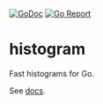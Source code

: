 [![GoDoc](https://godoc.org/github.com/valyala/histogram?status.svg)](http://godoc.org/github.com/valyala/histogram)
[![Go Report](https://goreportcard.com/badge/github.com/valyala/histogram)](https://goreportcard.com/report/github.com/valyala/histogram)


# histogram

Fast histograms for Go.

See [docs](https://godoc.org/github.com/valyala/histogram).
